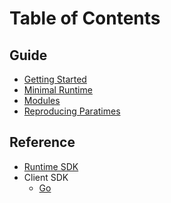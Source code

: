 # Table of Contents

<!-- This is a table of contents used for GitBook. -->

<!-- markdownlint-disable line-length -->

## Guide

* [Getting Started](guide/getting-started.md)
* [Minimal Runtime](guide/minimal-runtime.md)
* [Modules](guide/modules.md)
* [Reproducing Paratimes](guide/reproducing.md)

## Reference

* [Runtime SDK](https://api.docs.oasis.dev/oasis-sdk/oasis_runtime_sdk)
* Client SDK
  * [Go](https://pkg.go.dev/github.com/oasisprotocol/oasis-sdk/client-sdk/go/client)
